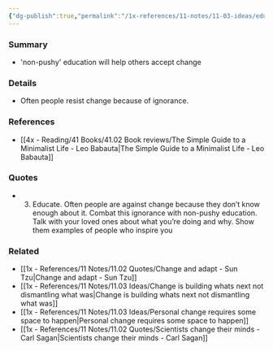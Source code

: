 ```yaml
---
{"dg-publish":true,"permalink":"/1x-references/11-notes/11-03-ideas/educate-to-allow-change/","title":"Educate to allow change","created":"2024-01-08T21:33:06.000+03:00","updated":"2024-02-14T20:18:33.097+03:00"}
---
```



### Summary
- 'non-pushy' education will help others accept change

### Details
- Often people resist change because of ignorance.

### References
- [[4x - Reading/41 Books/41.02 Book reviews/The Simple Guide to a Minimalist Life - Leo Babauta\|The Simple Guide to a Minimalist Life - Leo Babauta]]

### Quotes
- 3. Educate. Often people are against change because they don’t know enough about it. Combat this ignorance with non-pushy education. Talk with your loved ones about what you’re doing and why. Show them examples of people who inspire you


### Related
- [[1x - References/11 Notes/11.02 Quotes/Change and adapt - Sun Tzu\|Change and adapt - Sun Tzu]]
- [[1x - References/11 Notes/11.03 Ideas/Change is building whats next not dismantling what was\|Change is building whats next not dismantling what was]]
- [[1x - References/11 Notes/11.03 Ideas/Personal change requires some space to happen\|Personal change requires some space to happen]]
- [[1x - References/11 Notes/11.02 Quotes/Scientists change their minds - Carl Sagan\|Scientists change their minds - Carl Sagan]]